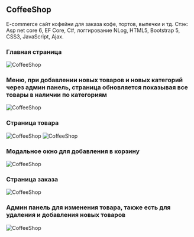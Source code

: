 <h2>CoffeeShop</h2>
<p>
  E-commerce сайт кофейни для заказа кофе, тортов, выпечки и тд. Стэк: Asp net core 6, EF Core, C#, логгирование NLog, HTML5, Bootstrap 5, CSS3, JavaScript, Ajax. 
</p>
<h3>Главная страница</h3>
<img src="https://github.com/Hanukahertubzila/CoffeeShop/assets/159309150/d7d0de5f-a8ef-45b1-982d-be914d6cb726" alt="CoffeeShop">
<h3>Меню, при добавлении новых товаров и новых категорий через админ панель, страница обновляется показывая все товары в наличии по категориям</h3>
<img src="https://github.com/Hanukahertubzila/CoffeeShop/assets/159309150/b1ed413c-3668-4c60-b5f5-87e2e417a33d" alt="CoffeeShop">
<h3>Страница товара</h3>
<img src="https://github.com/Hanukahertubzila/CoffeeShop/assets/159309150/d1419602-e526-45e3-8ed9-6ad5de9ac16f" alt="CoffeeShop">
<img src="https://github.com/Hanukahertubzila/CoffeeShop/assets/159309150/6553c4d4-85fe-4a52-8449-726c02e5b88d" alt="CoffeeShop">
<h3>Модальное окно для добавления в корзину</h3>
<img src="https://github.com/Hanukahertubzila/CoffeeShop/assets/159309150/5c4217bd-bc57-4836-b90f-17171533c19e" alt="CoffeeShop">
<h3>Страница заказа</h3>
<img src="https://github.com/Hanukahertubzila/CoffeeShop/assets/159309150/c978c783-f2f6-4c56-bf24-27a54d16f925" alt="CoffeeShop">
<h3>Админ панель для изменения товара, также есть для удаления и добавления новых товаров</h3>
<img src="https://github.com/Hanukahertubzila/CoffeeShop/assets/159309150/a71b9e57-71c1-4071-9a03-f84275ea84c2" alt="CoffeeShop">
